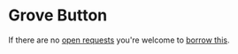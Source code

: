 # Grove Button
If there are no [open requests](../../../../issues?q=is%3Aissue+is%3Aopen+%22Grove+Button%22) you're welcome to [borrow this](../../../../issues/new?title=Borrow+request+for+Grove+Button&body=1+piece+of+%5Bthis%5D%28..%2Fblob%2Fmain%2F.%2FHardware%2FSensors%2FGrove_Button.md%29+for+~2+weeks.).
